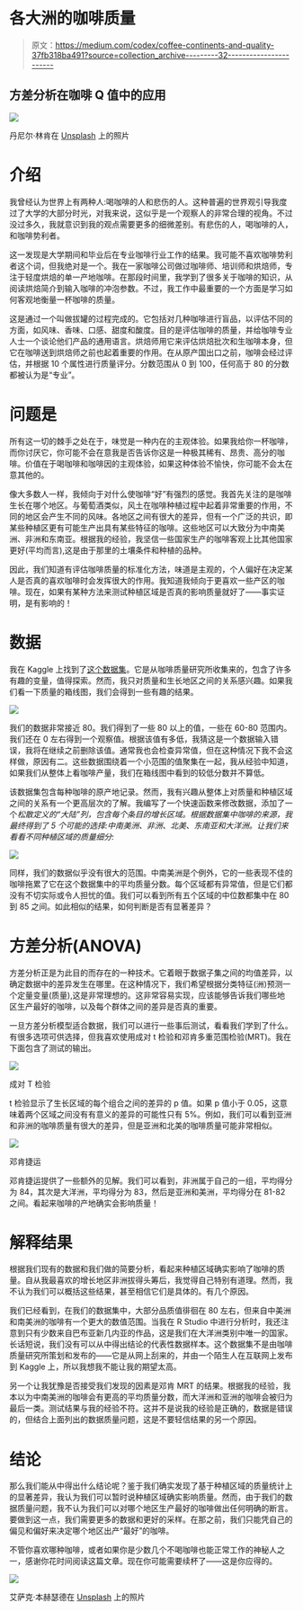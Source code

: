 # 各大洲的咖啡质量

> 原文：<https://medium.com/codex/coffee-continents-and-quality-37fb318ba491?source=collection_archive---------32----------------------->

## 方差分析在咖啡 Q 值中的应用

![](img/a0499192b3c82f093ac408dda201e9ee.png)

丹尼尔·林肯在 [Unsplash](https://unsplash.com?utm_source=medium&utm_medium=referral) 上的照片

# 介绍

我曾经认为世界上有两种人:喝咖啡的人和悲伤的人。这种普遍的世界观引导我度过了大学的大部分时光，对我来说，这似乎是一个观察人的非常合理的视角。不过没过多久，我就意识到我的观点需要更多的细微差别。有悲伤的人，喝咖啡的人，和咖啡势利者。

这一发现是大学期间和毕业后在专业咖啡行业工作的结果。我可能不喜欢咖啡势利者这个词，但我绝对是一个。我在一家咖啡公司做过咖啡师、培训师和烘焙师，专注于轻度烘焙的单一产地咖啡。在那段时间里，我学到了很多关于咖啡的知识，从阅读烘焙简介到输入咖啡的冲泡参数。不过，我工作中最重要的一个方面是学习如何客观地衡量一杯咖啡的质量。

这是通过一个叫做拔罐的过程完成的。它包括对几种咖啡进行盲品，以评估不同的方面，如风味、香味、口感、甜度和酸度。目的是评估咖啡的质量，并给咖啡专业人士一个谈论他们产品的通用语言。烘焙师用它来评估烘焙批次和生咖啡本身，但它在咖啡送到烘焙师之前也起着重要的作用。在从原产国出口之前，咖啡会经过评估，并根据 10 个属性进行质量评分。分数范围从 0 到 100，任何高于 80 的分数都被认为是“专业”。

# 问题是

所有这一切的棘手之处在于，味觉是一种内在的主观体验。如果我给你一杯咖啡，而你讨厌它，你可能不会在意我是否告诉你这是一种极其稀有、昂贵、高分的咖啡。价值在于喝咖啡和咖啡因的主观体验，如果这种体验不愉快，你可能不会太在意其他的。

像大多数人一样，我倾向于对什么使咖啡“好”有强烈的感觉。我首先关注的是咖啡生长在哪个地区。与葡萄酒类似，风土在咖啡种植过程中起着非常重要的作用，不同的地区会产生不同的风味。各地区之间有很大的差异，但有一个广泛的共识，即某些种植区更有可能生产出具有某些特征的咖啡。这些地区可以大致分为中南美洲、非洲和东南亚。根据我的经验，我坚信一些国家生产的咖啡客观上比其他国家更好(平均而言),这是由于那里的土壤条件和种植的品种。

因此，我们知道有评估咖啡质量的标准化方法，味道是主观的，个人偏好在决定某人是否真的喜欢咖啡时会发挥很大的作用。我知道我倾向于更喜欢一些产区的咖啡。现在，如果有某种方法来测试种植区域是否真的影响质量就好了——事实证明，是有影响的！

# **数据**

我在 Kaggle 上找到了[这个数据集](https://www.kaggle.com/datasets/ankurchavda/coffee-beans-reviews-by-coffee-quality-institute)。它是从咖啡质量研究所收集来的，包含了许多有趣的变量，值得探索。然而，我只对质量和生长地区之间的关系感兴趣。如果我们看一下质量的箱线图，我们会得到一些有趣的结果。

![](img/8776adc0c79f5bac3e5c39d6825efa98.png)

我们的数据非常接近 80。我们得到了一些 80 以上的值，一些在 60-80 范围内。我们还在 0 左右得到一个观察值。根据该值有多低，我猜这是一个数据输入错误，我将在继续之前删除该值。通常我也会检查异常值，但在这种情况下我不会这样做，原因有二。这些数据围绕着一个小范围的值聚集在一起，我从经验中知道，如果我们从整体上看咖啡产量，我们在箱线图中看到的较低分数并不算低。

该数据集包含每种咖啡的原产地记录。然而，我有兴趣从整体上对质量和种植区域之间的关系有一个更高层次的了解。我编写了一个快速函数来修改数据，添加了一个*松散定义的“大陆”列，包含每个条目的增长区域。根据数据集中咖啡的来源，我最终得到了 5 个可能的选择:中南美洲、非洲、北美、东南亚和大洋洲。让我们来看看不同种植区域的质量细分:*

![](img/eaabf85a8db18fd1109e4decc56841ea.png)

同样，我们的数据似乎没有很大的范围。中南美洲是个例外，它的一些表现不佳的咖啡拖累了它在这个数据集中的平均质量分数。每个区域都有异常值，但是它们都没有不切实际或令人担忧的值。我们可以看到所有五个区域的中位数都集中在 80 到 85 之间。如此相似的结果，如何判断是否有显著差异？

# 方差分析(ANOVA)

方差分析正是为此目的而存在的一种技术。它着眼于数据子集之间的均值差异，以确定数据中的差异发生在哪里。在这种情况下，我们希望根据分类特征(洲)预测一个定量变量(质量),这是非常理想的。这非常容易实现，应该能够告诉我们哪些地区生产最好的咖啡，以及每个群体之间的差异是否真的重要。

一旦方差分析模型适合数据，我们可以进行一些事后测试，看看我们学到了什么。有很多选项可供选择，但我喜欢使用成对 t 检验和邓肯多重范围检验(MRT)。我在下面包含了测试的输出。

![](img/731c2bc7f0fbb3479948f3a3755ddc70.png)

成对 T 检验

t 检验显示了生长区域的每个组合之间的差异的 p 值。如果 p 值小于 0.05，这意味着两个区域之间没有有意义的差异的可能性只有 5%。例如，我们可以看到亚洲和非洲的咖啡质量有很大的差异，但是亚洲和北美的咖啡质量可能非常相似。

![](img/030cfcc2bff145a4a56012b1967302a5.png)

邓肯捷运

邓肯捷运提供了一些额外的见解。我们可以看到，非洲属于自己的一组，平均得分为 84，其次是大洋洲，平均得分为 83，然后是亚洲和美洲，平均得分在 81-82 之间。看起来咖啡的产地确实会影响质量！

# 解释结果

根据我们现有的数据和我们做的简要分析，看起来种植区域确实影响了咖啡的质量。自从我最喜欢的增长地区非洲拔得头筹后，我觉得自己特别有道理。然而，我不认为我们可以概括这些结果，甚至相信它们是具体的。有几个原因。

我们已经看到，在我们的数据集中，大部分品质值徘徊在 80 左右，但来自中美洲和南美洲的咖啡有一个更大的数值范围。当我在 R Studio 中进行分析时，我还注意到只有少数来自巴布亚新几内亚的作品，这是我们在大洋洲类别中唯一的国家。长话短说，我们没有可以从中得出结论的代表性数据样本。这个数据集不是由咖啡质量研究所策划和发布的——它是从网上刮来的，并由一个陌生人在互联网上发布到 Kaggle 上，所以我想我不能让我的期望太高。

另一个让我犹豫是否接受我们发现的因素是邓肯 MRT 的结果。根据我的经验，我本以为中南美洲的咖啡会有更高的平均质量分数，而大洋洲和亚洲的咖啡会被归为最后一类。测试结果与我的经验不符。这并不是说我的经验是正确的，数据是错误的，但结合上面列出的数据质量问题，这是不要轻信结果的另一个原因。

# 结论

那么我们能从中得出什么结论呢？鉴于我们确实发现了基于种植区域的质量统计上的显著差异，我认为我们可以暂时说种植区域确实影响质量。然而，由于我们的数据质量问题，我不认为我们可以对哪个地区生产最好的咖啡做出任何明确的断言。要做到这一点，我们需要更多的数据和更好的采样。在那之前，我们只能凭自己的偏见和偏好来决定哪个地区出产“最好”的咖啡。

不管你喜欢哪种咖啡，或者如果你是少数几个不喝咖啡也能正常工作的神秘人之一，感谢你花时间阅读这篇文章。现在你可能需要续杯了——这是你应得的。

![](img/5e3a26dea9f68013fb5e8496e45fcbb1.png)

艾萨克·本赫瑟德在 [Unsplash](https://unsplash.com?utm_source=medium&utm_medium=referral) 上的照片
